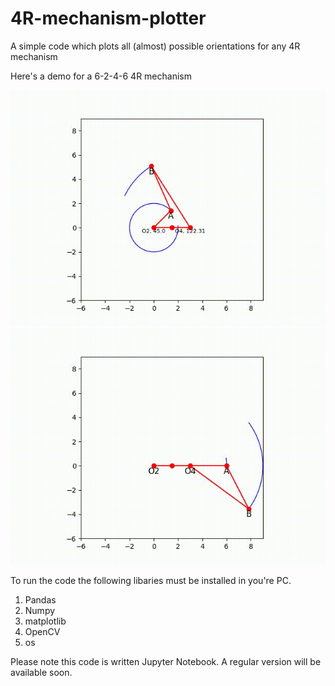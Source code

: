 # 4R-mechanism-plotter
A simple code which plots all (almost) possible orientations for any 4R mechanism 

Here's a demo for a 6-2-4-6 4R mechanism

![Trail](gitgif.gif) ![Trail2](gitgif2.gif)

To run the code the following libaries must be installed in you're PC. 

1. Pandas
2. Numpy
3. matplotlib
4. OpenCV
5. os

Please note this code is written Jupyter Notebook. A regular version will be available soon.
